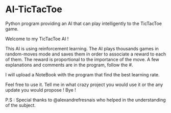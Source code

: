 # AI-TicTacToe
Python program providing an AI that can play intelligently to the TicTacToe game.


Welcome to my TicTacToe AI !

This AI is using reinforcement learning. The AI plays thousands games in random-moves mode and saves them in order to associate a reward to each of them. The reward is proportional to the importance of the move.
A few explanations and comments are in the program, follow the #.

I will upload a NoteBook with the program that find the best learning rate.


Feel free to use it. Tell me in what crazy project you would use it or the any update you would propose ! Bye !

P.S : Special thanks to @alexandrefresnais who helped in the understanding of the subject.

